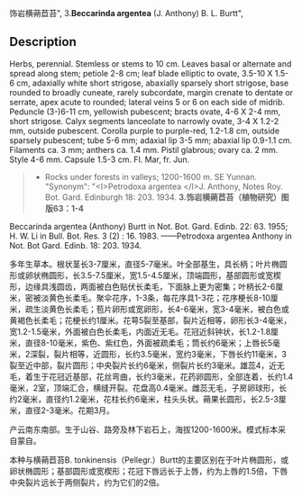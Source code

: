 饰岩横蒴苣苔",
3.**Beccarinda argentea** (J. Anthony) B. L. Burtt",

## Description
Herbs, perennial. Stemless or stems to 10 cm. Leaves basal or alternate and spread along stem; petiole 2-8 cm; leaf blade elliptic to ovate, 3.5-10 X 1.5-6 cm, adaxially white short strigose, abaxially sparsely short strigose, base rounded to broadly cuneate, rarely subcordate, margin crenate to dentate or serrate, apex acute to rounded; lateral veins 5 or 6 on each side of midrib. Peduncle (3-)6-11 cm, yellowish pubescent; bracts ovate, 4-6 X 2-4 mm, short strigose. Calyx segments lanceolate to narrowly ovate, 3-4 X 1.2-2 mm, outside pubescent. Corolla purple to purple-red, 1.2-1.8 cm, outside sparsely pubescent; tube 5-6 mm; adaxial lip 3-5 mm; abaxial lip 0.9-1.1 cm. Filaments ca. 3 mm; anthers ca. 1.4 mm. Pistil glabrous; ovary ca. 2 mm. Style 4-6 mm. Capsule 1.5-3 cm. Fl. Mar, fr. Jun.

> * Rocks under forests in valleys; 1200-1600 m. SE Yunnan.
  "Synonym": "&lt;I&gt;Petrodoxa argentea &lt;/I&gt;J. Anthony, Notes Roy. Bot. Gard. Edinburgh 18: 203. 1934.
**3.饰岩横蒴苣苔（植物研究）图版63：1-4**

Beccarinda argentea (Anthony) Burtt in Not. Bot. Gard. Edinb. 22: 63. 1955; H. W. Li in Bull. Bot. Res. 3 (2) : 16. 1983. ——Petrodoxa argentea Anthony in Not. Bot Gard. Edinb. 18: 203. 1934.

多年生草本。根状茎长3-7厘米，直径5-7毫米。叶全部基生，具长柄；叶片椭圆形或卵状椭圆形，长3.5-7.5厘米，宽1.5-4.5厘米，顶端圆形，基部圆形或宽楔形，边缘具浅圆齿，两面被白色贴伏长柔毛，下面脉上更为密集；叶柄长2-6厘米，密被淡黄色长柔毛。聚伞花序，1-3条，每花序具1-3花；花序梗长8-10厘米，疏生淡黄色长柔毛；苞片卵形或宽卵形，长4-6毫米，宽3-4毫米，被白色或黄褐色长柔毛；花梗长约1厘米。花萼5裂至基部，裂片近相等，卵形长3-4毫米，宽1.2-1.5毫米，外面被白色长柔毛，内面近无毛。花冠近斜钟状，长1.2-1.8厘米，直径8-10毫米，紫色、紫红色，外面被疏柔毛；筒长约6毫米；上唇长5毫米，2深裂，裂片相等，近圆形，长约3.5毫米，宽约3毫米，下唇长约11毫米，3裂至近中部，裂片圆形；中央裂片长约6毫米，侧裂片长约3毫米。雄蕊4，近无毛，着生于花冠近基部，花丝弯曲，长约3毫米，花药卵圆形，全部连着，长约1.4毫米，2室，顶端汇合，横缝开裂。花盘高0.4毫米。雌蕊无毛，子房卵球形，长约2毫米，直径约1.2毫米，花柱长约6毫米，柱头头状。蒴果长圆形，长2.5-3厘米，直径2-3毫米。花期3月。

产云南东南部。生于山谷、路旁及林下岩石上，海拔1200-1600米。模式标本采自蒙自。

本种与横蒴苣苔B. tonkinensis（Pellegr.）Burtt的主要区别在于叶片椭圆形，或卵状椭圆形；基部圆形或宽楔形；花冠下唇远长于上唇，约为上唇的1.5倍，下唇中央裂片远长于两侧裂片，约为它们的2倍。
